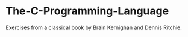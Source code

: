 # The-C-Programming-Language
Exercises from a classical book by Brain Kernighan and Dennis Ritchie. 
